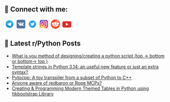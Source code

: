 ## 🔎 Connect with me:
[<img src="https://github.com/bullbesh/bullbesh/blob/main/images/Telegram.png" width="32" height="32" />](https://t.me/bullbesh)
[<img src="https://github.com/bullbesh/bullbesh/blob/main/images/VK.png" width="32" height="32" />](https://vk.com/bullbesh)
[<img src="https://github.com/bullbesh/bullbesh/blob/main/images/Twitter.png" width="32" height="32" />](https://twitter.com/bullbesh1)
[<img src="https://github.com/bullbesh/bullbesh/blob/main/images/Instagram.png" width="32" height="32" />](https://www.instagram.com/bullbesh)
[<img src="https://github.com/bullbesh/bullbesh/blob/main/images/Reddit.png" width="32" height="32" />](https://www.reddit.com/user/bullbesh)
[<img src="https://github.com/bullbesh/bullbesh/blob/main/images/YouTube.png" width="32" height="32" />](https://www.youtube.com/channel/UCtfjRs6uzgq5mfm8S06WTcg)

## 📕 Latest r/Python Posts
<!-- BLOG-POST-LIST:START -->
- [What is you method of designing/creating a python script &lpar;top -&gt; bottom or bottom-&gt; top &rpar;](https://www.reddit.com/r/Python/comments/1kci456/what_is_you_method_of_designingcreating_a_python/)
- [Template strings in Python 3.14: an useful new feature or just an extra syntax?](https://www.reddit.com/r/Python/comments/1kch7hf/template_strings_in_python_314_an_useful_new/)
- [Pytocpp: A toy transpiler from a subset of Python to C++](https://www.reddit.com/r/Python/comments/1kcbepg/pytocpp_a_toy_transpiler_from_a_subset_of_python/)
- [Anyone aware of redbaron or Rope MCPs?](https://www.reddit.com/r/Python/comments/1kc6ymy/anyone_aware_of_redbaron_or_rope_mcps/)
- [Creating &amp; Programming Modern Themed Tables in Python using ttkbootstrap Library](https://www.reddit.com/r/Python/comments/1kc60ih/creating_programming_modern_themed_tables_in/)
<!-- BLOG-POST-LIST:END -->
